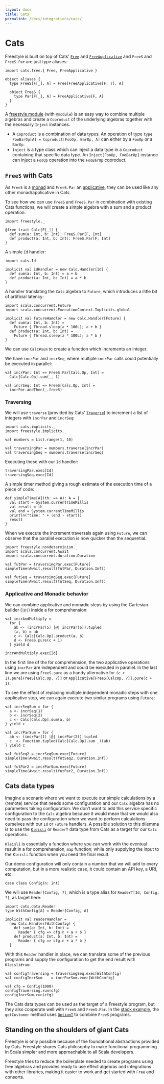 ```yaml
---
layout: docs
title: Cats
permalink: /docs/integrations/cats/
---
```


# Cats

Freestyle is built on top of Cats' [`Free`](http://typelevel.org/cats/datatypes/freemonad.html) and [`FreeApplicative`](http://typelevel.org/cats/datatypes/freeapplicative.html) and `FreeS` and `FreeS.Par` are just type aliases:

```tut:silent
import cats.free.{ Free, FreeApplicative }

object aliases {
  type FreeS[F[_], A] = Free[FreeApplicative[F, ?], A]

  object FreeS {
    type Par[F[_], A] = FreeApplicative[F, A]
  }
}
```

A [freestyle module](../core/modules/) (with `@module`) is an easy way to combine multiple algebras and create a `Coproduct` of the underlying algebras together with the necessary `Inject` instances.

- A `Coproduct` is a combination of data types. An operation of type `type FooBarOp[A] = Coproduct[FooOp, BarOp, A]` can either by a `FooOp` or a `BarOp`.
- `Inject` is a type class which can inject a data type in a `Coproduct` containing that specific data type. An `Inject[FooOp, FooBarOp]` instance can inject a `FooOp` operation into the `FooBarOp` coproduct.

## `FreeS` with Cats

As `FreeS` is a [monad](http://typelevel.org/cats/typeclasses/monad.html) and `FreeS.Par` an [applicative](http://typelevel.org/cats/typeclasses/applicative.html), they can be used like any other monad/applicative in Cats.

To see how we can use `FreeS` and `FreeS.Par` in combination with existing Cats functions, we will create a simple algebra with a sum and a product operation:

```tut:book
import freestyle._

@free trait Calc[F[_]] {
  def sum(a: Int, b: Int): FreeS.Par[F, Int]
  def product(a: Int, b: Int): FreeS.Par[F, Int]
}
```

A simple `Id` handler:

```tut:book
import cats.Id

implicit val idHandler = new Calc.Handler[Id] {
  def sum(a: Int, b: Int) = a + b
  def product(a: Int, b: Int) = a * b
}
```

A handler translating the `Calc` algebra to `Future`, which introduces a little bit of artificial latency:

```tut:book
import scala.concurrent.Future
import scala.concurrent.ExecutionContext.Implicits.global

implicit val futureHandler = new Calc.Handler[Future] {
  def sum(a: Int, b: Int) =
    Future { Thread.sleep(a * 100L); a + b }
  def product(a: Int, b: Int) =
    Future { Thread.sleep(a * 100L); a * b }
}
```

We can use `Calc#sum` to create a function which increments an integer.

We have `incrPar` and `incrSeq`, where multiple `incrPar` calls could potentially be executed in parallel:

```tut:book
val incrPar: Int => FreeS.Par[Calc.Op, Int] =
  Calc[Calc.Op].sum(_, 1)

val incrSeq: Int => FreeS[Calc.Op, Int] =
  incrPar.andThen(_.freeS)
```

### Traversing

We will use `traverse` (provided by Cats' [`Traverse`](http://typelevel.org/cats/typeclasses/traverse.html)) to increment a list of integers with `incrPar` and `incrSeq`:

```tut:book
import cats.implicits._
import freestyle.implicits._

val numbers = List.range(1, 10)

val traversingPar = numbers.traverse(incrPar)
val traversingSeq = numbers.traverse(incrSeq)
```

Executing these with our `Id` handler:

```tut:book
traversingPar.exec[Id]
traversingSeq.exec[Id]
```

A simple timer method giving a rough estimate of the execution time of a piece of code:

```tut:book
def simpleTime[A](th: => A): A = {
  val start = System.currentTimeMillis
  val result = th
  val end = System.currentTimeMillis
  println("time: " + (end - start))
  result
}
```

When we execute the increment traversals again using `Future`, we can observe that the parallel execution is now quicker than the sequential.

```tut:book
import freestyle.nondeterminism._
import scala.concurrent.Await
import scala.concurrent.duration.Duration

val futPar = traversingPar.exec[Future]
simpleTime(Await.result(futPar, Duration.Inf))

val futSeq = traversingSeq.exec[Future]
simpleTime(Await.result(futSeq, Duration.Inf))
```

### Applicative and Monadic behavior

We can combine applicative and monadic steps by using the Cartesian builder (`|@|`) inside a for comprehension:

```tut:book
val incrAndMultiply =
  for {
    ab <- (incrPar(5) |@| incrPar(6)).tupled
    (a, b) = ab
    c <- Calc[Calc.Op].product(a, b)
    d <- FreeS.pure(c + 1)
  } yield d

incrAndMultiply.exec[Id]
```

In the first line of the for comprehension, the two applicative operations using `incrPar` are independent and could be executed in parallel. In the last line we are using `FreeS.pure` as a handy alternative for `(c + 1).pure[FreeS[Calc.Op, ?]]` or `Applicative[FreeS[CalcOp, ?]].pure(c + 1)`.

To see the effect of replacing multiple independent monadic steps with one applicative step, we can again execute two similar programs using `Future`:

```tut:book
val incrSeqSum = for {
  a <- incrSeq(1)
  b <- incrSeq(2)
  c <- Calc[Calc.Op].sum(a, b)
} yield c

val incrParSum = for {
  ab <- (incrPar(1) |@| incrPar(2)).tupled
  c  <- Function.tupled(Calc[Calc.Op].sum _)(ab)
} yield c

val futSeq2 = incrSeqSum.exec[Future]
simpleTime(Await.result(futSeq2, Duration.Inf))

val futPar2 = incrParSum.exec[Future]
simpleTime(Await.result(futPar2, Duration.Inf))
```

## Cats data types

Imagine a scenario where we want to execute our simple calculations by a (remote) service that needs some configuration and our `Calc` algebra has no parameters taking configuration. We don’t want to add this service specific configuration to the `Calc` algebra because it would mean that we would also need to pass the configuration when we want to perform calculations ourselves with our `Id` or `Future` handlers. A possible solution to this dilemma is to use the [`Kleisli`](http://typelevel.org/cats/datatypes/kleisli.html) or `ReaderT` data type from Cats as a target for our `Calc` operations.

`Kleisli` is essentially a function where you can work with the eventual result in a for comprehension, `map` function; while only supplying the input to the `Kleisli` function when you need the final result.

Our demo configuration will only contain a number that we will add to every computation, but in a more realistic case, it could contain an API key, a URI, etc. 

```tut:book
case class Config(n: Int)
```

We will use `Reader[Config, ?]`, which is a type alias for `ReaderT[Id, Config, ?]`, as target here:

```tut:book
import cats.data.Reader
type WithConfig[A] = Reader[Config, A]

implicit val readerHandler =
  new Calc.Handler[WithConfig] {
    def sum(a: Int, b: Int) =
      Reader { cfg => cfg.n + a + b }
    def product(a: Int, b: Int) =
      Reader { cfg => cfg.n + a * b }
  }
```

With this `Reader` handler in place, we can translate some of the previous programs and supply the configuration to get the end result with `Kleisli#run`:

```tut:book
val configTraversing = traversingSeq.exec[WithConfig]
val configIncrSum    = incrParSum.exec[WithConfig]

val cfg = Config(1000)
configTraversing.run(cfg)
configIncrSum.run(cfg)
```

The Cats data types can be used as the target of a Freestyle program, but they also cooperate well with `FreeS` and `FreeS.Par`. In the [stack example](../stack/), the `getCustomer` method uses [`OptionT`](http://typelevel.org/cats/datatypes/optiont.html) to combine `FreeS` programs.

## Standing on the shoulders of giant Cats

Freestyle is only possible because of the foundational abstractions provided by Cats. Freestyle shares Cats philosophy to make functional programming in Scala simpler and more approachable to all Scala developers. 

Freestyle tries to reduce the boilerplate needed to create programs using free algebras and provides ready to use effect algebras and integrations with other libraries, making it easier to work and get started with `Free` and consorts.
